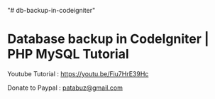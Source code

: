 "# db-backup-in-codeigniter" 

Database backup in CodeIgniter | PHP MySQL Tutorial
===================================================


Youtube Tutorial : https://youtu.be/Fiu7HrE39Hc


Donate to Paypal : patabuz@gmail.com
